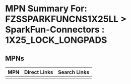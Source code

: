 



# MPN Summary For: FZSSPARKFUNCNS1X25LL > SparkFun-Connectors : 1X25_LOCK_LONGPADS

## MPNs
  

|MPN|Direct Links|Search Links|
| :--- | :--- | :--- |
||||
